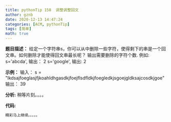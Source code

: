 ```yaml
---
title: pythonTip 158  调整调整回文 
author: gznb
date: 2020-12-13 14:47:24
categories: [ACM, pythonTip]
tags: [简单]
math: true
---
```


**题目描述：**
给定一个字符串s，你可以从中删除一些字符，使得剩下的串是一个回文串。如何删除才能使得回文串最长呢？
输出需要删除的字符个数.
例如: s='abcda', 输出： 2
      s='google', 输出: 2

**示例：**
输入：
s = "lkdsajfoeglasjfjkoahldhgasdkjfoejflsdfldkjfoegledkjsgoejgldksajcosdkjgoe"
输出：
39


**分析:**
稍等片刻。。。。

**代码:**
```python
精彩马上继续。。。。。
```
